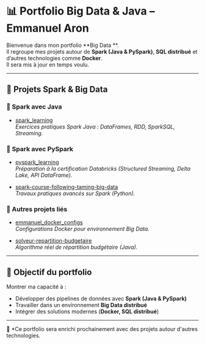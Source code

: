 # 📊 Portfolio Big Data & Java – Emmanuel Aron  

Bienvenue dans mon portfolio **Big Data **.  
Il regroupe mes projets autour de **Spark (Java & PySpark)**, **SQL distribué** et d’autres technologies comme **Docker**.  
Il sera mis à jour en temps voulu.

---

## 🚀 Projets Spark & Big Data  

### 🔹 Spark avec Java  
- [spark_learning](https://github.com/emmanuelAron/spark_learning)  
  *Exercices pratiques Spark Java : DataFrames, RDD, SparkSQL, Streaming.*  

### 🔹 Spark avec PySpark  
- [pyspark_learning](https://github.com/emmanuelAron/pyspark_learning)  
  *Préparation à la certification Databricks (Structured Streaming, Delta Lake, API DataFrame).*  

- [spark-course-following-taming-big-data](https://github.com/emmanuelAron/spark-course-following-taming-big-data)  
  *Travaux pratiques avancés sur Spark (Python).*  

### 🔹 Autres projets liés  
- [emmanuel_docker_configs](https://github.com/emmanuelAron/emmanuel_docker_configs)  
  *Configurations Docker pour environnement Big Data.*  

- [solveur-repartition-budgetaire](https://github.com/emmanuelAron/solveur-repartition-budgetaire)  
  *Algorithme réel de répartition budgétaire (Java).*  

---

## 🎯 Objectif du portfolio  
Montrer ma capacité à :  
- Développer des pipelines de données avec **Spark (Java & PySpark)**  
- Travailler dans un environnement **Big Data distribué**  
- Intégrer des solutions modernes (**Docker, SQL distribué**)  

---

📌 *Ce portfolio sera enrichi prochainement avec des projets autour d'autres technologies.

